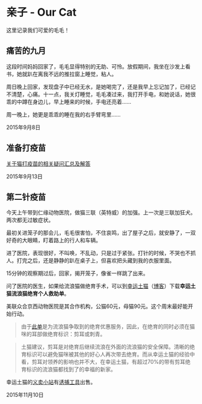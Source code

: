 # 亲子 - Our Cat

这里记录我们可爱的毛毛！

## 痛苦的九月

这段时间妈妈回家了，毛毛显得特别的无助、可怜。放假期间，我坐在沙发上看书，她就趴在离我不远的推拉窗上睡觉，粘人。

周日晚上回家，发现盘子中已经无水，是她喝完了，还是我早上忘记加了，已经记不清楚，心痛。十一点，我关灯睡觉，毛毛凑过来，我打开手电，和她说话，她很乖的中蹲在身边儿，早上睡来的时候，手电还亮着……

周一晚上，她更是乖乖的睡在我的右手臂弯里……

2015年9月8日

## 准备打疫苗

[关于猫打疫苗的相关疑问汇总及解答](http://chenzixin.com/2015/09/5773.html)

2015年9月13日

## 第二针疫苗

今天上午带到仁缘动物医院，做猫三联（英特威）的加强。上一次是三联加狂犬。两次都无过敏症状。

最初关进笼子的那会儿，毛毛很害怕，不住哀鸣，出了屋子之后，就安静了，一双好奇的大眼睛，盯着路上的行人和车辆。

进了医院，表现很好，不叫唤，不乱动，只是过于紧张。打针的时候，不哭也不抓人。打完之后，还是静静的趴在桌子上，但喜欢把头藏到我的衣服里面。

15分钟的观察期过后，回家，揭开笼子，像雀一样跳了出来。

问了医院的医生，如果给流浪猫做绝育手术，可以到[幸运土猫](http://weibo.com/luckycats)（[博客](http://blog.sina.com.cn/s/blog_493d47fe0102e4y2.html)）下载**幸运土猫流浪猫绝育个人救助单**。

美联众合京西动物医院是其合作机构，公猫60元，母猫90元。这个周末最好能开始行动。

> 由于[此单](http://item.beta.taobao.com/item.htm?id=14137787150)是为流浪猫争取到的绝育优惠服务，因此，在绝育的同时必须在猫咪的耳部做绝育标识：剪耳或刺青。
 
> 土猫建议，剪耳是对绝育后继续流浪在外面的流浪猫的安全保障。清晰的绝育标识可以避免猫咪被其他的好心人再次带去绝育。而从幸运土猫的经验中看，剪耳对领养的影响也并不大，在幸运土猫，有超过70%的带有剪耳绝育标识的流浪猫都找到了的幸福的新家。

幸运土猫的[义卖小站](https://shop34792626.taobao.com/)有[诱捕工具](https://item.taobao.com/item.htm?id=37192033600)出售。

2015年11月10日